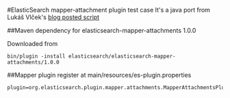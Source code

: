 #ElasticSearch mapper-attachment plugin test case
It's a java port from Lukáš Vlček's [blog posted script](http://www.elasticsearch.org/tutorials/2011/07/18/attachment-type-in-action.html)

##Maven dependency for elasticsearch-mapper-attachments 1.0.0

Downloaded from

    bin/plugin -install elasticsearch/elasticsearch-mapper-attachments/1.0.0
    
##Mapper plugin register at main/resources/es-plugin.properties

    plugin=org.elasticsearch.plugin.mapper.attachments.MapperAttachmentsPlugin